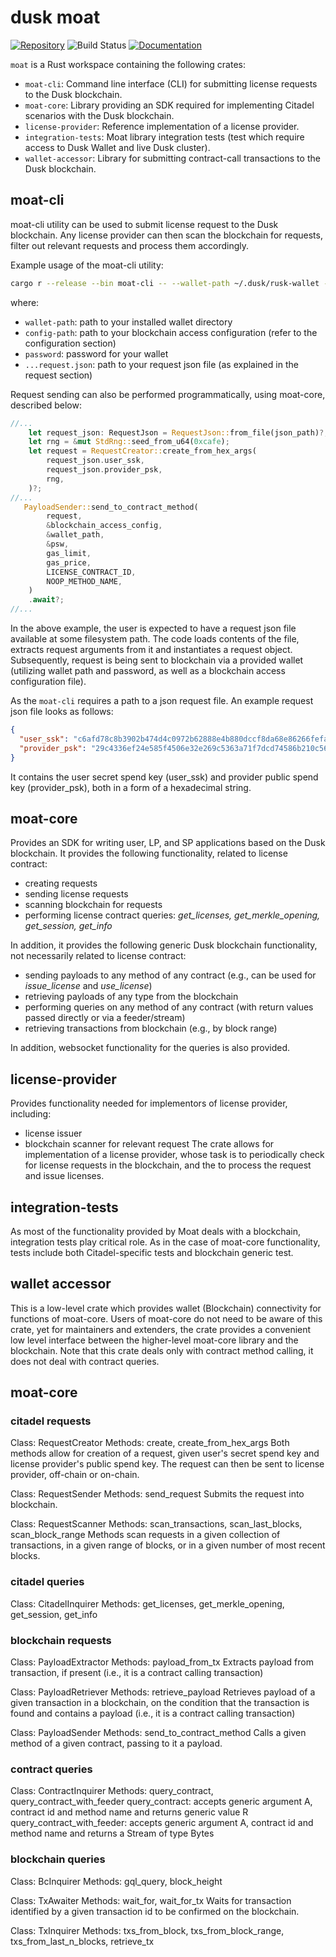 # dusk moat

[![Repository](https://img.shields.io/badge/github-moat-blueviolet?logo=github)](https://github.com/dusk-network/moat)
![Build Status](https://github.com/dusk-network/moat/workflows/dusk_ci/badge.svg)
[![Documentation](https://img.shields.io/badge/docs-moat-blue?logo=rust)](https://docs.rs/moat/)

`moat` is a Rust workspace containing the following crates:

- `moat-cli`: Command line interface (CLI) for submitting license requests to the Dusk blockchain.
- `moat-core`: Library providing an SDK required for implementing Citadel scenarios with the Dusk blockchain.
- `license-provider`: Reference implementation of a license provider.
- `integration-tests`: Moat library integration tests (test which require access to Dusk Wallet and live Dusk cluster).
- `wallet-accessor`: Library for submitting contract-call transactions to the Dusk blockchain.


## moat-cli

moat-cli utility can be used to submit license request to the Dusk blockchain.
Any license provider can then scan the blockchain for requests, filter out relevant requests and process them accordingly.

Example usage of the moat-cli utility:
```sh
cargo r --release --bin moat-cli -- --wallet-path ~/.dusk/rusk-wallet --config-path ./moat-cli/config.toml --password password ./moat-cli/request.json
```
where:
- `wallet-path`: path to your installed wallet directory
- `config-path`: path to your blockchain access configuration (refer to the configuration section)
- `password`: password for your wallet
- `...request.json`: path to your request json file (as explained in the request section)

Request sending can also be performed programmatically, using moat-core, described below:
```rust
//...
    let request_json: RequestJson = RequestJson::from_file(json_path)?;
    let rng = &mut StdRng::seed_from_u64(0xcafe);
    let request = RequestCreator::create_from_hex_args(
        request_json.user_ssk,
        request_json.provider_psk,
        rng,
    )?;
//...
   PayloadSender::send_to_contract_method(
        request,
        &blockchain_access_config,
        &wallet_path,
        &psw,
        gas_limit,
        gas_price,
        LICENSE_CONTRACT_ID,
        NOOP_METHOD_NAME,
    )
    .await?;
//...
```
In the above example, the user is expected to have a request json file available
at some filesystem path. The code loads contents of the file, extracts request arguments from it and 
instantiates a request object. Subsequently, request is being sent to blockchain via
a provided wallet (utilizing wallet path and password, as well as a blockchain access configuration file).

As the `moat-cli` requires a path to a json request file. An example request json file looks as follows:
```json
{
  "user_ssk": "c6afd78c8b3902b474d4c0972b62888e4b880dccf8da68e86266fefa45ee7505926f06ab82ac200995f1239d518fdb74903f225f4460d8db62f2449f6d4dc402",
  "provider_psk": "29c4336ef24e585f4506e32e269c5363a71f7dcd74586b210c56e569ad2644e832c785f102dd3c985c705008ec188be819bac85b65c9f70decb9adcf4a72cc43"
}
```
It contains the user secret spend key (user_ssk) and provider public spend key (provider_psk), both in a form of a hexadecimal string.

## moat-core
Provides an SDK for writing user, LP, and SP applications based on the Dusk blockchain.
It provides the following functionality, related to license contract:
- creating requests
- sending license requests
- scanning blockchain for requests
- performing license contract queries: _get_licenses, get_merkle_opening, get_session, get_info_

In addition, it provides the following generic Dusk blockchain functionality, not necessarily related to license contract:
- sending payloads to any method of any contract (e.g., can be used for _issue_license_ and _use_license_)
- retrieving payloads of any type from the blockchain
- performing queries on any method of any contract (with return values passed directly or via a feeder/stream)
- retrieving transactions from blockchain (e.g., by block range)

In addition, websocket functionality for the queries is also provided.

## license-provider
Provides functionality needed for implementors of license provider, including:
- license issuer
- blockchain scanner for relevant request
The crate allows for implementation of a license provider, whose task is to periodically check for license requests in the blockchain, and the to process the request and issue licenses.

## integration-tests
As most of the functionality provided by Moat deals with a blockchain, integration tests play critical role.
As in the case of moat-core functionality, tests include both Citadel-specific tests and blockchain generic test.

## wallet accessor
This is a low-level crate which provides wallet (Blockchain) connectivity for functions of moat-core.
Users of moat-core do not need to be aware of this crate, yet for maintainers and extenders, the crate
provides a convenient low level interface between the higher-level moat-core library and the blockchain.
Note that this crate deals only with contract method calling, it does not deal with contract queries.

## moat-core

### citadel requests

Class: RequestCreator
Methods: 
    create, 
    create_from_hex_args
Both methods allow for creation of a request, given user's secret spend key and license provider's public spend key.
The request can then be sent to license provider, off-chain or on-chain.

Class: RequestSender
Methods: send_request
Submits the request into blockchain.

Class: RequestScanner
Methods:
    scan_transactions,
    scan_last_blocks, 
    scan_block_range
Methods scan requests in a given collection of transactions, 
in a given range of blocks, 
or in a given number of most recent blocks.

### citadel queries

Class: CitadelInquirer
Methods: 
    get_licenses, 
    get_merkle_opening, 
    get_session, 
    get_info

### blockchain requests

Class: PayloadExtractor
Methods: payload_from_tx
Extracts payload from transaction, if present (i.e., it is a contract calling transaction)

Class: PayloadRetriever
Methods: retrieve_payload
Retrieves payload of a given transaction in a blockchain, on the condition that the transaction is found and contains a payload (i.e., it is a contract calling transaction)

Class: PayloadSender
Methods: send_to_contract_method
Calls a given method of a given contract, passing to it a payload.

### contract queries

Class: ContractInquirer
Methods: 
    query_contract, 
    query_contract_with_feeder
query_contract: accepts generic argument A, contract id and method name and returns generic value R
query_contract_with_feeder: accepts generic argument A, contract id and method name and returns a Stream of type Bytes

### blockchain queries

Class: BcInquirer
Methods: 
    gql_query, 
    block_height

Class: TxAwaiter
Methods: 
    wait_for, 
    wait_for_tx
Waits for transaction identified by a given transaction id to be confirmed on the blockchain.

Class: TxInquirer
Methods: 
    txs_from_block, 
    txs_from_block_range,
    txs_from_last_n_blocks,
    retrieve_tx

